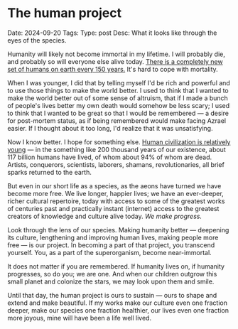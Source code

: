 # The human project
Date: 2024-09-20
Tags:
Type: post
Desc: What it looks like through the eyes of the species.

<span class="dropcap" letter="H">H</span>umanity will likely not become immortal in my lifetime. I will probably die, and probably so will everyone else alive today. [There is a completely new set of humans on earth every 150 years.](https://x.com/oxidist/status/1825247135370977695) It's hard to cope with mortality. 

When I was younger, I did that by telling myself I'd be rich and powerful and to use those things to make the world better. I used to think that I wanted to make the world better out of some sense of altruism, that if I made a bunch of people's lives better my own death would somehow be less scary; I used to think that I wanted to be great so that I would be remembered — a desire for post-mortem status, as if being remembered would make facing Azrael easier. If I thought about it too long, I'd realize that it was unsatisfying.

Now I know better. I hope for something else. [Human civilization is relatively young](https://ourworldindata.org/the-future-is-vast) — in the something like 200 thousand years of our existence, about 117 billion humans have lived, of whom about 94% of whom are dead. Artists, conquerors, scientists, laborers, shamans, revolutionaries, all brief sparks returned to the earth.

But even in our short life as a species, as the aeons have turned we have become more free. We live longer, happier lives; we have an ever-deeper, richer cultural repertoire, today with access to some of the greatest works of centuries past and practically instant (internet) access to the greatest creators of knowledge and culture alive today. *We make progress.*

Look through the lens of our species. Making humanity better — deepening its culture, lengthening and improving human lives, making people more free — is our project. In becoming a part of that project, you transcend yourself. You, as a part of the superorganism, become near-immortal. 

It does not matter if you are remembered. If humanity lives on, if humanity progresses, so do you; we are one. And when our children outgrow this small planet and colonize the stars, we may look upon them and smile. 

Until that day, the human project is ours to sustain — ours to shape and extend and make beautiful. If my works make our culture even one fraction deeper, make our species one fraction healthier, our lives even one fraction more joyous, mine will have been a life well lived.